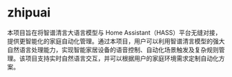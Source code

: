 # zhipuai
本项目旨在将智谱清言大语言模型与 Home Assistant（HASS）平台无缝对接，提供更智能化的家庭自动化管理。通过本项目，用户可以利用智谱清言模型的强大自然语言处理能力，实现智能家居设备的语音控制、自动化场景触发及复杂规则管理。该项目支持实时自然语言交互，并可以根据用户的家庭环境需求定制自动化方案。
